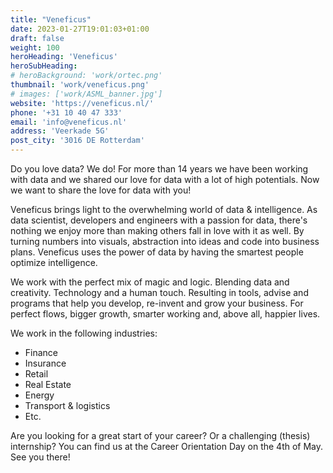 ```yaml
---
title: "Veneficus"
date: 2023-01-27T19:01:03+01:00
draft: false
weight: 100
heroHeading: 'Veneficus'
heroSubHeading: 
# heroBackground: 'work/ortec.png'
thumbnail: 'work/veneficus.png'
# images: ['work/ASML_banner.jpg']
website: 'https://veneficus.nl/'
phone: '+31 10 40 47 333'
email: 'info@veneficus.nl'
address: 'Veerkade 5G'
post_city: '3016 DE Rotterdam'
---
```

Do you love data? We do! For more than 14 years we have been working with data and we
shared our love for data with a lot of high potentials. Now we want to share the love for data with
you!

Veneficus brings light to the overwhelming world of data & intelligence. As data scientist,
developers and engineers with a passion for data, there's nothing we enjoy more than making
others fall in love with it as well. By turning numbers into visuals, abstraction into ideas and code
into business plans. Veneficus uses the power of data by having the smartest people optimize
intelligence.

We work with the perfect mix of magic and logic. Blending data and creativity. Technology and a
human touch. Resulting in tools, advise and programs that help you develop, re-invent and grow
your business. For perfect flows, bigger growth, smarter working and, above all, happier lives.

We work in the following industries:
- Finance
- Insurance
- Retail
- Real Estate
- Energy
- Transport & logistics
- Etc.

Are you looking for a great start of your career? Or a challenging (thesis) internship? You can find us at the Career Orientation Day on the 4th of May. See you there!

